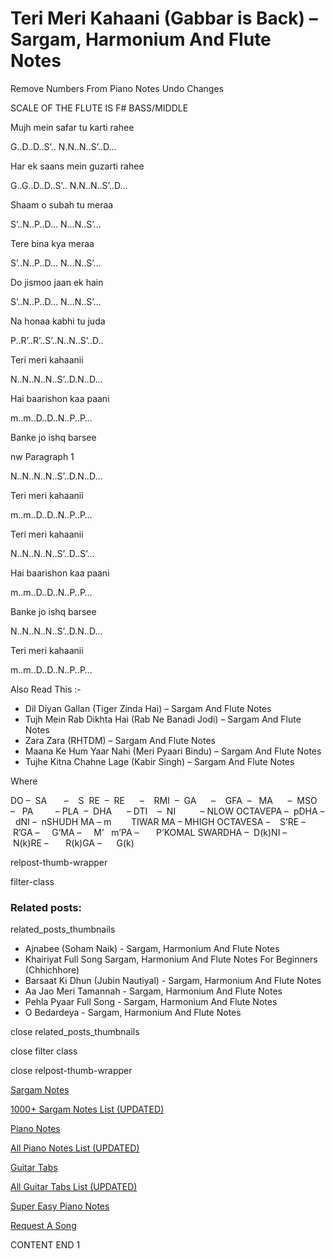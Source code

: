 
# Teri Meri Kahaani (Gabbar is Back) – Sargam, Harmonium And Flute Notes

Remove Numbers From Piano Notes
Undo Changes

SCALE OF THE FLUTE IS F# BASS/MIDDLE

Mujh mein safar tu karti rahee

G..D..D..S’.. N.N..N..S’..D…

Har ek saans mein guzarti rahee

G..G..D..D..S’.. N.N..N..S’..D…

Shaam o subah tu meraa

S’..N..P..D… N…N..S’…

Tere bina kya meraa

S’..N..P..D… N…N..S’…

Do jismoo jaan ek hain

S’..N..P..D… N…N..S’…

Na honaa kabhi tu juda

P..R’..R’..S’..N..N..S’..D..

Teri meri kahaanii

N..N..N..N..S’..D.N..D…

Hai baarishon kaa paani

m..m..D..D..N..P..P…

Banke jo ishq barsee

nw Paragraph 1

N..N..N..N..S’..D.N..D…

Teri meri kahaanii

m..m..D..D..N..P..P…

Teri meri kahaanii

N..N..N..N..S’..D..S’…

Hai baarishon kaa paani

m..m..D..D..N..P..P…

Banke jo ishq barsee

N..N..N..N..S’..D.N..D…

Teri meri kahaanii

m..m..D..D..N..P..P…

Also Read This :-

* Dil Diyan Gallan (Tiger Zinda Hai) – Sargam And Flute Notes
* Tujh Mein Rab Dikhta Hai (Rab Ne Banadi Jodi) – Sargam And Flute Notes
* Zara Zara (RHTDM) – Sargam And Flute Notes
* Maana Ke Hum Yaar Nahi (Meri Pyaari Bindu) – Sargam And Flute Notes
* Tujhe Kitna Chahne Lage (Kabir Singh) – Sargam And Flute Notes

Where

DO –  SA       –    S  RE  –  RE      –    RMI  –  GA      –    GFA  –   MA      –  MSO  –   PA         – PLA  –  DHA      – DTI    –  NI          – NLOW OCTAVEPA –  pDHA –  dNI –  nSHUDH MA – m        TIWAR MA – MHIGH OCTAVESA –    S’RE –     R’GA –     G’MA –     M’   m’PA –       P’KOMAL SWARDHA –  D(k)NI –       N(k)RE –       R(k)GA –      G(k)

relpost-thumb-wrapper

filter-class

### Related posts:

related_posts_thumbnails

* Ajnabee (Soham Naik) - Sargam, Harmonium And Flute Notes
* Khairiyat Full Song Sargam, Harmonium And Flute Notes For Beginners (Chhichhore)
* Barsaat Ki Dhun (Jubin Nautiyal) - Sargam, Harmonium And Flute Notes
* Aa Jao Meri Tamannah - Sargam, Harmonium And Flute Notes
* Pehla Pyaar Full Song - Sargam, Harmonium And Flute Notes
* O Bedardeya - Sargam, Harmonium And Flute Notes

close related_posts_thumbnails

close filter class

close relpost-thumb-wrapper

[Sargam Notes](https://www.notationsworld.com/sargam-notes.html)

[1000+ Sargam Notes List (UPDATED)](https://www.notationsworld.com/all-songs-list-sargam-notes.html)

[Piano Notes](https://www.notationsworld.com/piano-notes.html)

[All Piano Notes List (UPDATED)](https://www.notationsworld.com/all-songs-list-piano-notes.html)

[Guitar Tabs](https://www.notationsworld.com/guitar-tabs.html)

[All Guitar Tabs List (UPDATED)](https://www.notationsworld.com/all-songs-list-guitar-tabs.html)

[Super Easy Piano Notes](https://studywall.in/)

[Request A Song](https://www.notationsworld.com/request-a-song.html)

CONTENT END 1

